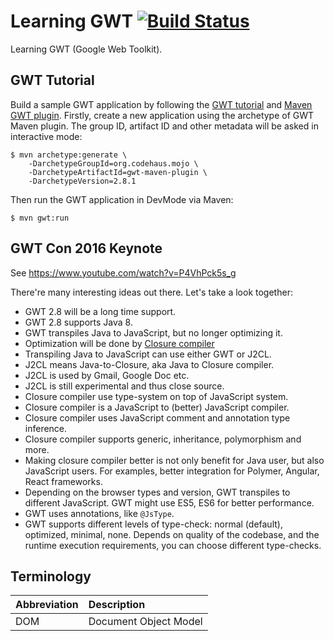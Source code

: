 # Learning GWT [![Build Status][travis-img]][travis]

Learning GWT (Google Web Toolkit).

## GWT Tutorial

Build a sample GWT application by following the
[GWT tutorial](http://www.gwtproject.org/doc/latest/tutorial/index.html) and
[Maven GWT plugin](https://gwt-maven-plugin.github.io/gwt-maven-plugin/user-guide/archetype.html).
Firstly, create a new application using the archetype of GWT Maven plugin.
The group ID, artifact ID and other metadata will be asked in interactive mode:

```
$ mvn archetype:generate \
    -DarchetypeGroupId=org.codehaus.mojo \
    -DarchetypeArtifactId=gwt-maven-plugin \
    -DarchetypeVersion=2.8.1
```

Then run the GWT application in DevMode via Maven:

```
$ mvn gwt:run
```

## GWT Con 2016 Keynote

See <https://www.youtube.com/watch?v=P4VhPck5s_g>

There're many interesting ideas out there. Let's take a look together:

- GWT 2.8 will be a long time support.
- GWT 2.8 supports Java 8.
- GWT transpiles Java to JavaScript, but no longer optimizing it.
- Optimization will be done by [Closure compiler](https://github.com/google/closure-compiler)
- Transpiling Java to JavaScript can use either GWT or J2CL.
- J2CL means Java-to-Closure, aka Java to Closure compiler.
- J2CL is used by Gmail, Google Doc etc.
- J2CL is still experimental and thus close source.
- Closure compiler use type-system on top of JavaScript system.
- Closure compiler is a JavaScript to (better) JavaScript compiler.
- Closure compiler uses JavaScript comment and annotation type inference.
- Closure compiler supports generic, inheritance, polymorphism and more.
- Making closure compiler better is not only benefit for Java user, but also
  JavaScript users. For examples, better integration for Polymer, Angular, React
  frameworks.
- Depending on the browser types and version, GWT transpiles to different
  JavaScript. GWT might use ES5, ES6 for better performance.
- GWT uses annotations, like `@JsType`.
- GWT supports different levels of type-check: normal (default), optimized,
  minimal, none. Depends on quality of the codebase, and the runtime execution
  requirements, you can choose different type-checks.

## Terminology

Abbreviation | Description
:--- | :---
DOM | Document Object Model

[travis]: https://travis-ci.org/mincong-h/learning-gwt
[travis-img]: https://travis-ci.org/mincong-h/learning-gwt.svg?branch=master
